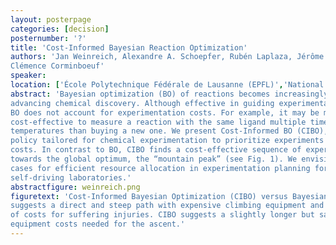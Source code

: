```yaml
---
layout: posterpage
categories: [decision]
posternumber: '?'
title: 'Cost-Informed Bayesian Reaction Optimization'
authors: 'Jan Weinreich, Alexandre A. Schoepfer, Rubén Laplaza, Jérôme Waser,
Clémence Corminboeuf'
speaker: 
location: ['École Polytechnique Fédérale de Lausanne (EPFL)','National Center for Competence in Research-Catalysis (NCCR-Catalysis)']
abstract: 'Bayesian optimization (BO) of reactions becomes increasingly important for
advancing chemical discovery. Although effective in guiding experimental design,
BO does not account for experimentation costs. For example, it may be more
cost-effective to measure a reaction with the same ligand multiple times at different
temperatures than buying a new one. We present Cost-Informed BO (CIBO), a
policy tailored for chemical experimentation to prioritize experiments with lower
costs. In contrast to BO, CIBO finds a cost-effective sequence of experiments
towards the global optimum, the “mountain peak” (see Fig. 1). We envision use
cases for efficient resource allocation in experimentation planning for traditional or
self-driving laboratories.'
abstractfigure: weinreich.png
figuretext: 'Cost-Informed Bayesian Optimization (CIBO) versus Bayesian Optimization (BO). BO
suggests a direct and steep path with expensive climbing equipment and a higher chance
of costs for suffering injuries. CIBO suggests a slightly longer but safer path with lower
equipment costs needed for the ascent.'
---
```

